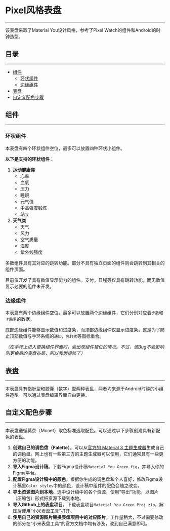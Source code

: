 
# Pixel风格表盘

****

该表盘采取了Material You设计风格，参考了Pixel Watch的组件和Android的时钟造型。

## 目录

****

* [组件](#组件)
  * [环状组件](#环状组件)
  * [边缘组件](#边缘组件)
* [表盘](#表盘)
* [自定义配色步骤](#自定义配色步骤)

## 组件

****

### 环状组件

本表盘有四个环状组件空位，最多可以放置四种环状小组件。

**以下是支持的环状组件：**

1. **运动健康类**
    - 心率
    - 血氧
    - 压力
    - 睡眠
    - 元气值
    - 中高强度锻炼
    - 站立
2. **天气类**
    - 天气
    - 风力
    - 空气质量
    - 湿度
    - 紫外线强度

多数组件具有其对应的跳转功能。部分不具有独立页面的组件则会跳转到其相关的组件页面。

目前仅开发了具有数值显示能力的组件。支付，日程等仅具有跳转功能，而无数值显示必要的组件未开发。

### 边缘组件

本表盘有两个边缘组件空位，最多可以放置两个边缘组件，它们分别对应着`步数`和`卡路里`的数据。

底部边缘组件能够显示数值和进度条，而顶部边缘组件仅显示进度条，这是为了防止顶部数值与手环系统的`通知`，`免打扰`等图标重合。

*（在手环上进入更换组件界面时，会出现组件错位的情况。不过，该Bug不会影响到更换后的表盘布局，所以我懒得修了）*

## 表盘

****

本表盘具有指针型和胶囊（数字）型两种表盘，两者均来源于Android时钟的小组件造型。可以通过表盘编辑界面自由更换。

## 自定义配色步骤

****

本表盘遵循莫奈（Monet）取色标准选取配色。可以通过以下步骤创建具有新配色的表盘。

1. **创建自己的调色盘（Palette）**。可以从[官方的 Material 3 主题生成器](https://material-foundation.github.io/material-theme-builder/)生成自己的调色盘。网上也有一些第三方的主题生成器可以使用，它们通常具有一些更方便的功能。
2. **导入Figma设计稿**。下载Figma设计稿`Material You Green.fig`，并导入你的Figma平台。
3. **配置Figma设计稿中的颜色**。根据你生成的调色盘和个人喜好，修改Figma设计稿里`Color styles`中的颜色，设计稿中组件的配色会随之改变。
4. **导出资源图片到本地**。选中设计稿中的各个资源，使用“导出”功能，以图片（压缩包）形式把资源下载到本地。
5. **导入Github上的表盘项目**。下载表盘项目`Material You Green Proj.zip`，解压后使用“小米表盘工具”打开。
6. **使用自己的资源图片替换表盘项目中的对应图片**。工作量稍大，不过需要修改的部分在“小米表盘工具”的官方文档中均有涉及，改到自己满意即可。

